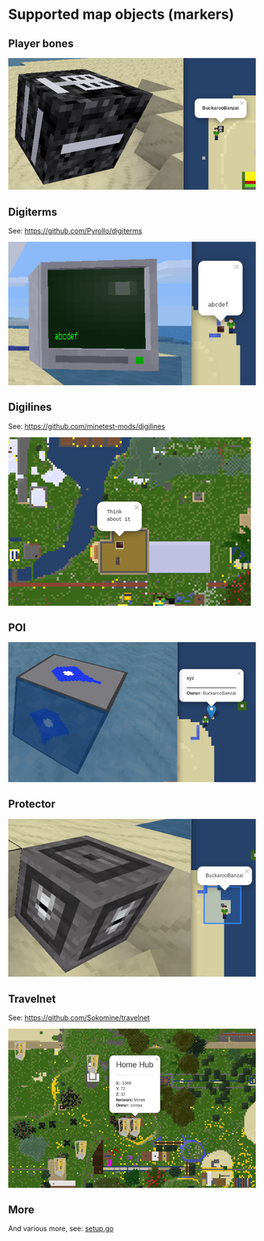 
# Supported map objects (markers)

## Player bones
<img src="./pics/bones.png">

## Digiterms
See: https://github.com/Pyrollo/digiterms

<img src="./pics/digiterms.png">

## Digilines
See: https://github.com/minetest-mods/digilines

<img src="./pics/lcd_display.png">

## POI

<img src="./pics/poi.png">

## Protector

<img src="./pics/protectors.png">

## Travelnet
See: https://github.com/Sokomine/travelnet

<img src="./pics/travelnet.png">

## More
And various more, see: [setup.go](../server/mapobject/setup.go)
